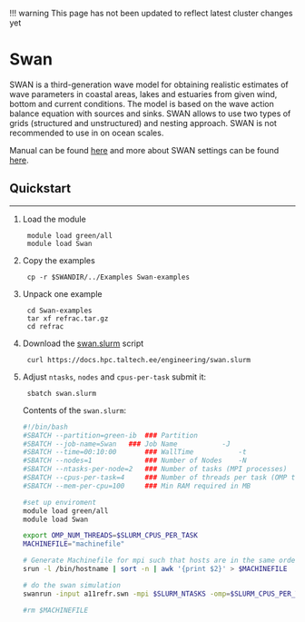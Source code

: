 !!! warning
    This page has not been updated to reflect latest cluster changes yet

# Swan

SWAN is a third-generation wave model for obtaining realistic estimates of wave parameters in coastal areas, lakes and estuaries from given wind, bottom and current conditions. The model is based on the wave action balance equation with sources and sinks. SWAN allows to use two types of grids (structured and unstructured) and nesting approach. SWAN  is not recommended to use in on ocean scales.

Manual can be found [here](https://swanmodel.sourceforge.io/online_doc/swanuse/swanuse.html) and more about SWAN settings can be found [here](https://swanmodel.sourceforge.io/settings/settings.htm).

## Quickstart

---

1. Load the module

	    module load green/all
	    module load Swan

2. Copy the examples

    	cp -r $SWANDIR/../Examples Swan-examples

3. Unpack one example

    	cd Swan-examples
    	tar xf refrac.tar.gz
    	cd refrac

4. Download the [swan.slurm](/engineering/swan.slurm) script

    	curl https://docs.hpc.taltech.ee/engineering/swan.slurm

5. Adjust `ntasks`, `nodes` and `cpus-per-task` submit it:

		sbatch swan.slurm

	Contents of the `swan.slurm`:

	```bash
	#!/bin/bash
	#SBATCH --partition=green-ib  ### Partition
	#SBATCH --job-name=Swan   ### Job Name           -J
	#SBATCH --time=00:10:00       ### WallTime           -t
	#SBATCH --nodes=1             ### Number of Nodes    -N 
	#SBATCH --ntasks-per-node=2   ### Number of tasks (MPI processes)
	#SBATCH --cpus-per-task=4     ### Number of threads per task (OMP threads)
	#SBATCH --mem-per-cpu=100     ### Min RAM required in MB

	#set up enviroment    
	module load green/all
	module load Swan

	export OMP_NUM_THREADS=$SLURM_CPUS_PER_TASK        
	MACHINEFILE="machinefile"

	# Generate Machinefile for mpi such that hosts are in the same order as if run via srun
	srun -l /bin/hostname | sort -n | awk '{print $2}' > $MACHINEFILE

	# do the swan simulation
	swanrun -input a11refr.swn -mpi $SLURM_NTASKS -omp=$SLURM_CPUS_PER_TASK

	#rm $MACHINEFILE   
	```


